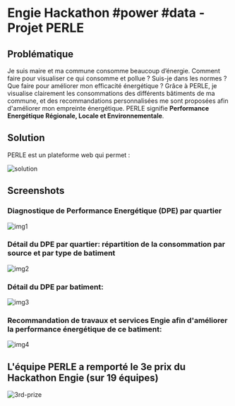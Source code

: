 # Engie Hackathon #power #data - Projet PERLE

## Problématique

Je suis maire et ma commune consomme beaucoup d’énergie. Comment faire pour visualiser ce qui consomme et pollue ? Suis-je dans les normes ? Que faire pour améliorer mon efficacité énergétique ? Grâce à PERLE, je visualise clairement les consommations des différents bâtiments de ma commune, et des recommandations personnalisées me sont proposées afin d'améliorer mon empreinte énergétique. PERLE signifie **Performance Energétique Régionale, Locale et Environnementale**.

## Solution

PERLE est un plateforme web qui permet :

![solution](https://github.com/nicolasfguillaume/engie-power-data-hackathon/blob/master/perle-solution.jpg)

## Screenshots

### Diagnostique de Performance Energétique (DPE) par quartier
![img1](https://github.com/nicolasfguillaume/engie-power-data-hackathon/blob/master/perle-map-iris.jpg)

### Détail du DPE par quartier: répartition de la consommation par source et par type de batiment
![img2](https://github.com/nicolasfguillaume/engie-power-data-hackathon/blob/master/perle-map-mix.jpg)

### Détail du DPE par batiment: 
![img3](https://github.com/nicolasfguillaume/engie-power-data-hackathon/blob/master/perle-map-conso.jpg)

### Recommandation de travaux et services Engie afin d'améliorer la performance énergétique de ce batiment: 
![img4](https://github.com/nicolasfguillaume/engie-power-data-hackathon/blob/master/perle-recos.jpg)

## L'équipe PERLE a remporté le 3e prix du Hackathon Engie (sur 19 équipes)

![3rd-prize](https://github.com/nicolasfguillaume/engie-power-data-hackathon/blob/master/3rd-prize.jpg)

